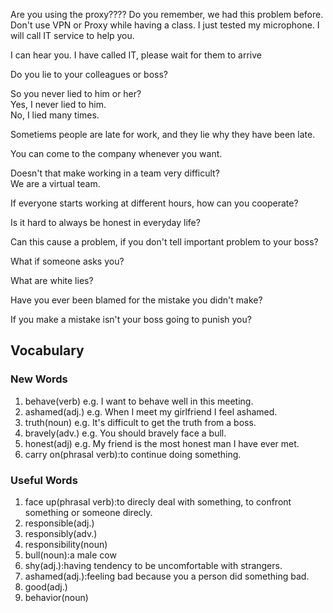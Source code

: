 

Are you using the proxy????
Do you remember, we had this problem before. 
Don't use VPN or Proxy while having a class.
I just tested my microphone.
I will call IT service to help you. 

I can hear you.
I have called IT, please wait for them to arrive

Do you lie to your colleagues or boss?  

So you never lied to him or her?  
Yes, I never lied to him.  
No, I lied many times.  

Sometiems people are late for work, and they lie why they have been late.  

You can come to the company whenever you want.  

Doesn't that make working in a team very difficult?  
We are a virtual team.  

If everyone starts working at different hours, how can you cooperate?  

Is it hard to always be honest in everyday life?  

Can this cause a problem, if you don't tell important problem to your boss?  

What if someone asks you?  

What are white lies?  

Have you ever been blamed for the mistake you didn't make?   


If you make a mistake isn't your boss going to punish you?  


	

## Vocabulary
### New Words
1. behave(verb) e.g. I want to behave well in this meeting.
1. ashamed(adj.) e.g. When I meet my girlfriend I feel ashamed.
1. truth(noun) e.g. It's difficult to get the truth from a boss.
1. bravely(adv.) e.g. You should bravely face a bull.
1. honest(adj) e.g. My friend is the most honest man I have ever met.
1. carry on(phrasal verb):to continue doing something.


### Useful Words
1. face up(phrasal verb):to direcly deal with something, to confront something or someone direcly.
1. responsible(adj.)
1. responsibly(adv.)
1. responsibility(noun)
1. bull(noun):a male cow
1. shy(adj.):having tendency to be uncomfortable with strangers.
1. ashamed(adj.):feeling bad because you a person did something bad.
1. good(adj.)
1. behavior(noun)

